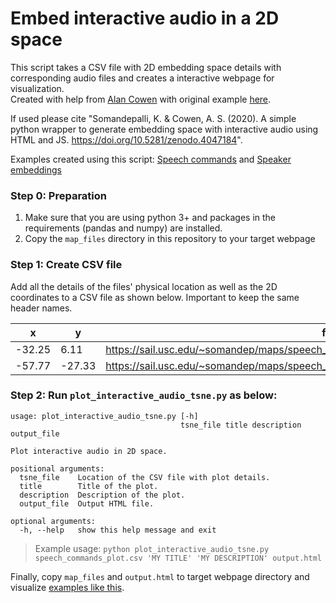 # Embed interactive audio in a 2D space

This script takes a CSV file with 2D embedding space details with corresponding audio files and creates a interactive webpage for visualization.  
Created with help from [Alan Cowen](https://www.alancowen.com/bio) with original example [here](https://www.alancowen.com/music). 

If used please cite "Somandepalli, K. & Cowen, A. S. (2020). A simple python wrapper to generate embedding space with interactive audio using HTML and JS. https://doi.org/10.5281/zenodo.4047184". 


Examples created using this script: [Speech commands](https://sail.usc.edu/~somandep/maps/command_id_2.html) and [Speaker embeddings](https://sail.usc.edu/~somandep/maps/speaker_id.html)  

### Step 0: Preparation   
1. Make sure that you are using python 3+ and packages in the requirements (pandas and numpy) are installed.
2. Copy the `map_files` directory in this repository to your target webpage

### Step 1: Create CSV file  
Add all the details of the files' physical location as well as the 2D coordinates to a CSV file as shown below. Important to keep the same header names.  

| x      | y      | file                                                                                | label | class |
|--------|--------|-------------------------------------------------------------------------------------|-------|-------|
| -32.25 | 6.11   | https://sail.usc.edu/~somandep/maps/speech_commands_data/bed_652b3da7_nohash_2.wav  | bed   | 0     |
| -57.77 | -27.33 | https://sail.usc.edu/~somandep/maps/speech_commands_data/bird_e0344f60_nohash_1.wav | bird  | 1     |

### Step 2: Run `plot_interactive_audio_tsne.py` as below:
```
usage: plot_interactive_audio_tsne.py [-h]
                                      tsne_file title description output_file

Plot interactive audio in 2D space.

positional arguments:
  tsne_file    Location of the CSV file with plot details.
  title        Title of the plot.
  description  Description of the plot.
  output_file  Output HTML file.

optional arguments:
  -h, --help   show this help message and exit
```

> Example usage: `python plot_interactive_audio_tsne.py speech_commands_plot.csv 'MY TITLE' 'MY DESCRIPTION' output.html`

Finally, copy `map_files` and `output.html` to target webpage directory and visualize [examples like this](https://sail.usc.edu/~somandep/maps/command_id_2.html#modal).
